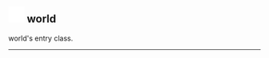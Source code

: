 ## <img src="../../.gitbook/assets/base.png" width="32" height="32" /> world
world's entry class.<br>


--------